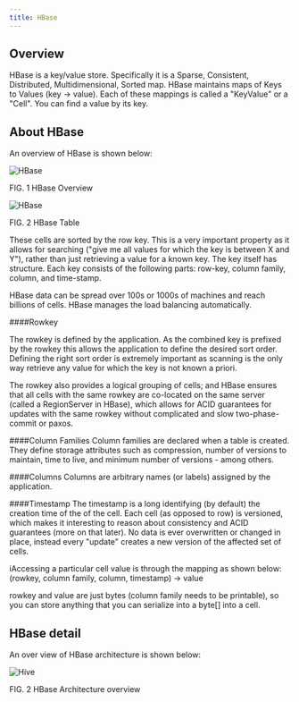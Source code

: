 ```yaml
---
title: HBase
---
```


Overview
--------
HBase is a key/value store. Specifically it is a Sparse, Consistent, Distributed, Multidimensional, Sorted map.
HBase maintains maps of Keys to Values (key -> value). Each of these mappings is called a "KeyValue" or a "Cell". You can find a value by its key.


About HBase
----------

An overview of HBase is shown below:

![HBase](/images/hbase2.jpeg)

FIG. 1 HBase Overview


![HBase](/images/hbase3.jpeg)

FIG. 2 HBase Table


These cells are sorted by the row key. This is a very important property as it allows for searching ("give me all values for which the key is between X and Y"), rather than just retrieving a value for a known key.
The key itself has structure. Each key consists of the following parts:
row-key, column family, column, and time-stamp.



HBase data can be spread over 100s or 1000s of machines and reach billions of cells. HBase manages the load balancing automatically.

####Rowkey

The rowkey is defined by the application. As the combined key is prefixed by the rowkey this allows the application to define the desired sort order. Defining the right sort order is extremely important as scanning is the only way retrieve any value for which the key is not known a priori.

The rowkey also provides a logical grouping of cells; and HBase ensures that all cells with the same rowkey are co-located on the same server (called a RegionServer in HBase), which allows for ACID guarantees for updates with the same rowkey without complicated and slow two-phase-commit or paxos.

####Column Families
Column families are declared when a table is created. They define storage attributes such as compression, number of versions to maintain, time to live, and minimum number of versions - among others.

####Columns
Columns are arbitrary names (or labels) assigned by the application.

####Timestamp
The timestamp is a long identifying (by default) the creation time of the of the cell. Each cell (as opposed to row) is versioned, which makes it interesting to reason about consistency and ACID guarantees (more on that later). No data is ever overwritten or changed in place, instead every "update" creates a new version of the affected set of cells.


iAccessing a particular cell value is through the mapping as shown below:
(rowkey, column family, column, timestamp) -> value

rowkey and value are just bytes (column family needs to be printable), so you can store anything that you can serialize into a byte[] into a cell.

HBase detail
-----------
An over view of HBase architecture is shown below:

![Hive](/images/hbase1.png)

FIG. 2 HBase Architecture overview


